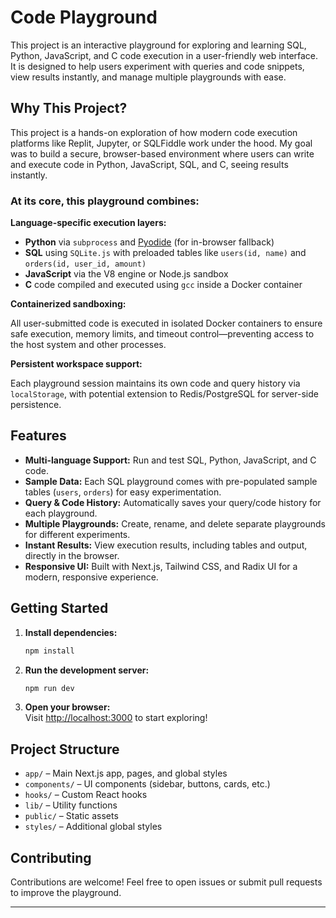 # Code Playground

This project is an interactive playground for exploring and learning SQL, Python, JavaScript, and C code execution in a user-friendly web interface. It is designed to help users experiment with queries and code snippets, view results instantly, and manage multiple playgrounds with ease.

## Why This Project?

This project is a hands-on exploration of how modern code execution platforms like Replit, Jupyter, or SQLFiddle work under the hood. My goal was to build a secure, browser-based environment where users can write and execute code in Python, JavaScript, SQL, and C, seeing results instantly.

### At its core, this playground combines:

**Language-specific execution layers:**

- **Python** via `subprocess` and [Pyodide](https://pyodide.org/) (for in-browser fallback)
- **SQL** using `SQLite.js` with preloaded tables like `users(id, name)` and `orders(id, user_id, amount)`
- **JavaScript** via the V8 engine or Node.js sandbox
- **C** code compiled and executed using `gcc` inside a Docker container

**Containerized sandboxing:**

All user-submitted code is executed in isolated Docker containers to ensure safe execution, memory limits, and timeout control—preventing access to the host system and other processes.

**Persistent workspace support:**

Each playground session maintains its own code and query history via `localStorage`, with potential extension to Redis/PostgreSQL for server-side persistence.

## Features

- **Multi-language Support:** Run and test SQL, Python, JavaScript, and C code.
- **Sample Data:** Each SQL playground comes with pre-populated sample tables (`users`, `orders`) for easy experimentation.
- **Query & Code History:** Automatically saves your query/code history for each playground.
- **Multiple Playgrounds:** Create, rename, and delete separate playgrounds for different experiments.
- **Instant Results:** View execution results, including tables and output, directly in the browser.
- **Responsive UI:** Built with Next.js, Tailwind CSS, and Radix UI for a modern, responsive experience.

## Getting Started

1. **Install dependencies:**
   ```sh
   npm install
   ```
2. **Run the development server:**
   ```sh
   npm run dev
   ```
3. **Open your browser:**  
   Visit [http://localhost:3000](http://localhost:3000) to start exploring!

## Project Structure

- `app/` – Main Next.js app, pages, and global styles
- `components/` – UI components (sidebar, buttons, cards, etc.)
- `hooks/` – Custom React hooks
- `lib/` – Utility functions
- `public/` – Static assets
- `styles/` – Additional global styles

## Contributing

Contributions are welcome! Feel free to open issues or submit pull requests to improve the playground.

---
